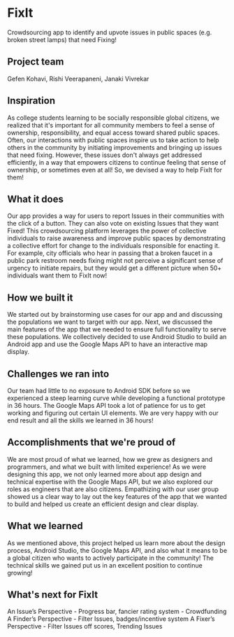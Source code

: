 # FixIt
 Crowdsourcing app to identify and upvote issues in public spaces (e.g. broken street lamps) that need Fixing!

## Project team
Gefen Kohavi, Rishi Veerapaneni, Janaki Vivrekar

## Inspiration

As college students learning to be socially responsible global citizens, we realized that it's important for all community members to feel a sense of ownership, responsibility, and equal access toward shared public spaces. Often, our interactions with public spaces inspire us to take action to help others in the community by initiating improvements and bringing up issues that need fixing. However, these issues don't always get addressed efficiently, in a way that empowers citizens to continue feeling that sense of ownership, or sometimes even at all! So, we devised a way to help FixIt for them!

## What it does

Our app provides a way for users to report Issues in their communities with the click of a button. They can also vote on existing Issues that they want Fixed! This crowdsourcing platform leverages the power of collective individuals to raise awareness and improve public spaces by demonstrating a collective effort for change to the individuals responsible for enacting it. For example, city officials who hear in passing that a broken faucet in a public park restroom needs fixing might not perceive a significant sense of urgency to initiate repairs, but they would get a different picture when 50+ individuals want them to FixIt now!

## How we built it
We started out by brainstorming use cases for our app and and discussing the populations we want to target with our app. Next, we discussed the main features of the app that we needed to ensure full functionality to serve these populations. We collectively decided to use Android Studio to build an Android app and use the Google Maps API to have an interactive map display.

## Challenges we ran into
Our team had little to no exposure to Android SDK before so we experienced a steep learning curve while developing a functional prototype in 36 hours. The Google Maps API took a lot of patience for us to get working and figuring out certain UI elements. We are very happy with our end result and all the skills we learned in 36 hours!

## Accomplishments that we're proud of
We are most proud of what we learned, how we grew as designers and programmers, and what we built with limited experience! As we were designing this app, we not only learned more about app design and technical expertise with the Google Maps API, but we also explored our roles as engineers that are also citizens. Empathizing with our user group showed us a clear way to lay out the key features of the app that we wanted to build and helped us create an efficient design and clear display.

## What we learned
As we mentioned above, this project helped us learn more about the design process, Android Studio, the Google Maps API, and also what it means to be a global citizen who wants to actively participate in the community! The technical skills we gained put us in an excellent position to continue growing!

## What's next for FixIt
An Issue’s Perspective
     - Progress bar, fancier rating system
     - Crowdfunding
A Finder’s Perspective
     - Filter Issues, badges/incentive system
A Fixer’s Perspective
     - Filter Issues off scores, Trending Issues
